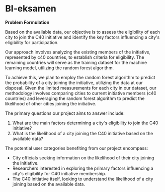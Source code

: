 # BI-eksamen

**Problem Formulation**

Based on the available data, our objective is to assess the eligibility of each city to join the C40 initiative and identify the key factors influencing a city's eligibility for participation.

Our approach involves analyzing the existing members of the initiative, represented by c40 countries, to establish criteria for eligibility. The remaining countries will serve as the training dataset for the machine learning model, utilizing the random forest algorithm.

To achieve this, we plan to employ the random forest algorithm to predict the probability of a city joining the initiative, utilizing the data at our disposal. Given the limited measurements for each city in our dataset, our methodology involves comparing cities to current initiative members (c40 countries) and leveraging the random forest algorithm to predict the likelihood of other cities joining the initiative.

The primary questions our project aims to answer include:

1. What are the main factors determining a city's eligibility to join the C40 initiative?
2. What is the likelihood of a city joining the C40 initiative based on the available data?

The potential user categories benefiting from our project encompass:

- City officials seeking information on the likelihood of their city joining the initiative.
- Researchers interested in exploring the primary factors influencing a city's eligibility for C40 initiative membership.
- The C40 initiative itself, looking to understand the likelihood of a city joining based on the available data.